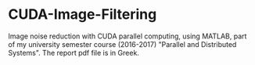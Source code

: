 # CUDA-Image-Filtering
Image noise reduction with CUDA parallel computing, using MATLAB, part of my university semester course (2016-2017) "Parallel and Distributed Systems". The report pdf file is in Greek.
